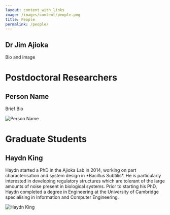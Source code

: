 ```yaml
---
layout: content_with_links
image: /images/content/people.png
title: People
permalink: /people/
---
```


Dr Jim Ajioka
-------------

Bio and image


Postdoctoral Researchers
========================

<div class="campl-listing-item clearfix">
<div class="campl-column10">
<h2>Person Name</h2>
<p>Brief Bio</p>
</div>
<div class="campl-column2">
<img src="{{ site.baseurl }}/images/content/profile-01.jpg" title="Person Name" class="campl-scale-with-grid" />
</div>
</div>

Graduate Students
=================

<div class="campl-listing-item clearfix">
<div class="campl-column10">
<h2>Haydn King</h2>
<p>Haydn started a PhD in the Ajioka Lab in 2014, working on part characterisation and system design in *Bacillus Subtilis*. He is particularly interested in developing regulatory structures which are tolerant of the large amounts of noise present in biological systems. Prior to starting his PhD, Haydn completed a degree in Engineering at the University of Cambridge specialising in Information and Computer Engineering.</p>
</div>
<div class="campl-column2">
<img src="{{ site.baseurl }}/images/content/haydn.jpg" title="Haydn King" class="campl-scale-with-grid" />
</div>
</div>
